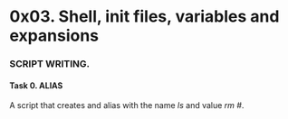 # 0x03. Shell, init files, variables and expansions
### SCRIPT WRITING.
#### Task 0. ALIAS
A script that creates and alias with the name *ls* and value *rm #*.
